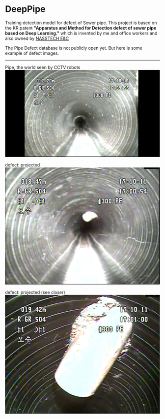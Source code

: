 # DeepPipe
Training detection model for defect of Sewer pipe.
This project is based on the KR patent <b>"Apparatus and Method for Detection defect of sewer pipe based on Deep Learning."</b>
which is invented by me and office workers and also owned by [NASSTECH E&C](http://www.nasstech.co.kr/)

The Pipe Defect database is not publicly open yet.
But here is some example of defect images.

---
Pipe, the world seen by CCTV robots
![sample_pipe](./defect_pic/sample_pipe.jpg)

defect: projected
![projected_example](./defect_pic/projected_example.jpg)

defect: projected (see closer)
![projected_magnified_example](./defect_pic/projected_magnified_example.jpg)
